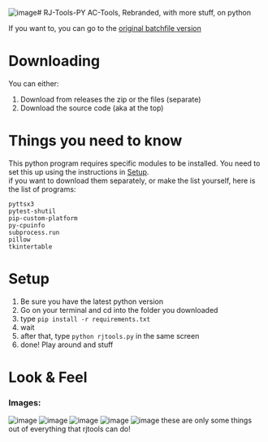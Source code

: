 ![image](https://github.com/user-attachments/assets/2676fc18-51aa-4176-9908-82370c9e31e1)# RJ-Tools-PY
AC-Tools, Rebranded, with more stuff, on python

If you want to, you can go to the [original batchfile version](https://github.com/RJStudios/AC-Tools)

# Downloading
You can either:
1. Download from releases the zip or the files (separate)
2. Download the source code (aka at the top)

# Things you need to know
This python program requires specific modules to be installed. You need to set this up using the instructions in [Setup](https://github.com/RJStudios/RJ-Tools-PY?tab=readme-ov-file#setup).  
if you want to download them separately, or make the list yourself, here is the list of programs:
```
pyttsx3
pytest-shutil
pip-custom-platform
py-cpuinfo
subprocess.run
pillow
tkintertable
```

# Setup
1. Be sure you have the latest python version
2. Go on your terminal and cd into the folder you downloaded
3. type `pip install -r requirements.txt`
4. wait
5. after that, type `python rjtools.py` in the same screen
6. done! Play around and stuff

# Look & Feel
### Images:
![image](https://github.com/user-attachments/assets/0c7e0877-c44c-4595-a4d0-10c594b61def)
![image](https://github.com/user-attachments/assets/3a735ac8-e0d8-4708-bcbc-ca4b82cf966c)
![image](https://github.com/user-attachments/assets/634c4247-b2d7-4721-b3ab-ff3cc7a1b83b)
![image](https://github.com/user-attachments/assets/c8267977-381a-42e0-a9aa-33e07286fe8b)
![image](https://github.com/user-attachments/assets/11c784bc-4370-4c5e-92b7-67fef0e473d2)
these are only some things out of everything that rjtools can do!
